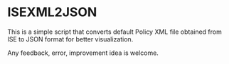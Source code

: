 # ISEXML2JSON
This is a simple script that converts default Policy XML file obtained from ISE to JSON format for better visualization.

Any feedback, error, improvement idea is welcome.
